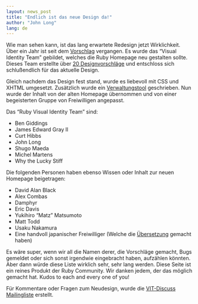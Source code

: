 ```yaml
---
layout: news_post
title: "Endlich ist das neue Design da!"
author: "John Long"
lang: de
---
```


Wie man sehen kann, ist das lang erwartete Redesign jetzt Wirklichkeit.
Über ein Jahr ist seit dem [Vorschlag][1] vergangen. Es wurde das
“Visual Identity Team” gebildet, welches die Ruby Homepage neu gestalten
sollte. Dieses Team erstellte über [20 Designvorschläge][2] und
entschloss sich schlußendlich für das aktuelle Design.

Gleich nachdem das Design fest stand, wurde es liebevoll mit CSS und
XHTML umgesetzt. Zusätzlich wurde ein [Verwaltungstool][3] geschrieben.
Nun wurde der Inhalt von der alten Homepage übernommen und von einer
begeisterten Gruppe von Freiwilligen angepasst.

Das “Ruby Visual Identity Team” sind:

* Ben Giddings
* James Edward Gray II
* Curt Hibbs
* John Long
* Shugo Maeda
* Michel Martens
* Why the Lucky Stiff

Die folgenden Personen haben ebenso Wissen oder Inhalt zur neuen
Homepage beigetragen:

* David Alan Black
* Alex Combas
* Damphyr
* Eric Davis
* Yukihiro “Matz” Matsumoto
* Matt Todd
* Usaku Nakamura
* Eine handvoll japanischer Freiwilliger (Welche die [Übersetzung](/ja/)
  gemacht haben)

Es wäre super, wenn wir all die Namen derer, die Vorschläge gemacht,
Bugs gemeldet oder sich sonst irgendwie eingebracht haben, aufzählen
könnten. Aber dann würde diese Liste wirklich sehr, sehr lang werden.
Diese Seite ist ein reines Produkt der Ruby Community. Wir danken jedem,
der das möglich gemacht hat. Kudos to each and every one of you!

Für Kommentare oder Fragen zum Neudesign, wurde die [VIT-Discuss
Mailingliste][4] erstellt.



[1]: http://blade.nagaokaut.ac.jp/cgi-bin/scat.rb/ruby/ruby-talk/131284
[2]: http://redhanded.hobix.com/redesign2005/
[3]: http://radiantcms.org
[4]: http://rubyforge.org/mailman/listinfo/vit-discuss/
